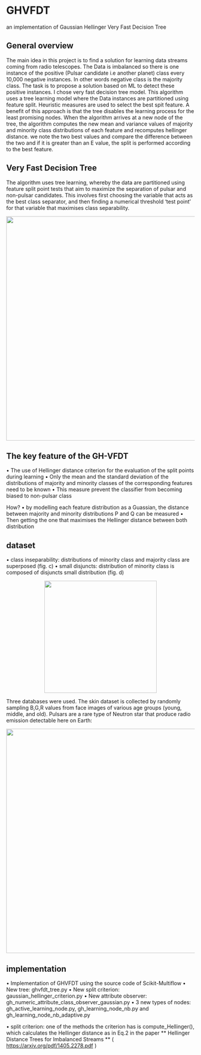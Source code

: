 # GHVFDT

an implementation of Gaussian Hellinger Very Fast Decision Tree

## General overview

The main idea in this project is to find a solution for learning data streams coming from radio telescopes. The Data is imbalanced so there is one instance of the positive (Pulsar candidate i.e another planet) class every 10,000 negative instances. In other words negative class is the majority class.
The task is to propose a solution based on ML to detect these positive instances. I chose very fast decision tree model. This algorithm uses a tree learning model where the Data instances are partitioned using feature split. Heuristic measures are used to select the best spit feature.
A benefit of this approach is that the tree disables the learning process for the least promising nodes.
When the algorithm arrives at a new node of the tree, the algorithm computes the new mean and variance values of majority and minority class distributions of each feature and recomputes hellinger distance. we note the two best values and compare the difference between the two and if it is greater than an E value, the split is performed according to the best feature.

## Very Fast Decision Tree
The algorithm uses tree learning, whereby the data are partitioned using feature split point tests that aim to maximize the separation of pulsar and non-pulsar candidates. This involves first choosing the variable that acts as the best class separator, and then finding a numerical threshold ‘test point’ for that variable that maximises class separability.


<center>
  
<p align="center">
  <img src="https://user-images.githubusercontent.com/45092804/197551022-1db44962-5d72-454c-9214-081b32af04e4.png" width="600" />
</p>

</center>

## The key feature of the GH-VFDT

• The use of Hellinger distance criterion for the evaluation of the split points during learning
• Only the mean and the standard deviation of the distributions of majority and minority classes of the corresponding features need to be known
• This measure prevent the classifier from becoming biased to non-pulsar class

How?
• by modelling each feature distribution as a Guassian, the distance between majority and minority distributions P and Q can be measured 
• Then getting the one that maximises the Hellinger distance between both distribution

## dataset
• class inseparability: distributions of minority class and majority class are superposed (fig. c)
• small disjuncts: distribution of minority class is composed of disjuncts small distribution (fig. d)

<center>
  
<p align="center">
  <img src="https://user-images.githubusercontent.com/45092804/197558082-dd8dc3a5-545f-456e-873c-0998b0abedb2.png" width="300" />
</p>

</center>

Three databases were used. The skin dataset is collected by randomly sampling B,G,R values from face images of various age groups (young, middle, and old). Pulsars are a rare type of Neutron star that produce radio emission detectable here on Earth:
<center>
  
<p align="center">
  <img src="https://user-images.githubusercontent.com/45092804/197560897-ca154caa-2357-4c9b-bbf1-b4680b7aa84e.png" width="600" />
</p>

</center>

## implementation
• Implementation of GHVFDT using the source code of Scikit-Multiflow
• New tree: ghvfdt_tree.py
• New split criterion: gaussian_hellinger_criterion.py
• New attribute observer: gh_numeric_attribute_class_observer_gaussian.py
• 3 new types of nodes: gh_active_learning_node.py, gh_learning_node_nb.py and gh_learning_node_nb_adaptive.py

• split criterion: one of the methods the criterion has is compute_Hellinger(), which calculates the Hellinger distance as in Eq.2 in the paper ** Hellinger Distance Trees for Imbalanced Streams ** ( https://arxiv.org/pdf/1405.2278.pdf )


